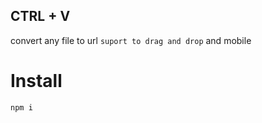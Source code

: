 ## CTRL + V

convert any file to url `suport to drag and drop` and mobile

# Install

```sh
npm i
```
